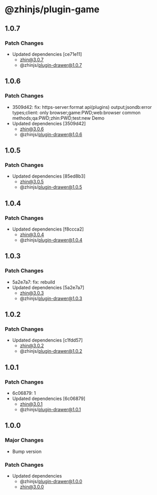 # @zhinjs/plugin-game

## 1.0.7

### Patch Changes

- Updated dependencies [ce71e11]
  - zhin@3.0.7
  - @zhinjs/plugin-drawer@1.0.7

## 1.0.6

### Patch Changes

- 3509d42: fix: https-server:format api(plugins) output;jsondb:error types;client: only browser;game:PWD;web:browser common methods;qa:PWD;zhin:PWD;test:new Demo
- Updated dependencies [3509d42]
  - zhin@3.0.6
  - @zhinjs/plugin-drawer@1.0.6

## 1.0.5

### Patch Changes

- Updated dependencies [85ed8b3]
  - zhin@3.0.5
  - @zhinjs/plugin-drawer@1.0.5

## 1.0.4

### Patch Changes

- Updated dependencies [f8ccca2]
  - zhin@3.0.4
  - @zhinjs/plugin-drawer@1.0.4

## 1.0.3

### Patch Changes

- 5a2e7a7: fix: rebuild
- Updated dependencies [5a2e7a7]
  - zhin@3.0.3
  - @zhinjs/plugin-drawer@1.0.3

## 1.0.2

### Patch Changes

- Updated dependencies [c1fdd57]
  - zhin@3.0.2
  - @zhinjs/plugin-drawer@1.0.2

## 1.0.1

### Patch Changes

- 6c06879: 1
- Updated dependencies [6c06879]
  - zhin@3.0.1
  - @zhinjs/plugin-drawer@1.0.1

## 1.0.0

### Major Changes

- Bump version

### Patch Changes

- Updated dependencies
  - @zhinjs/plugin-drawer@1.0.0
  - zhin@3.0.0

